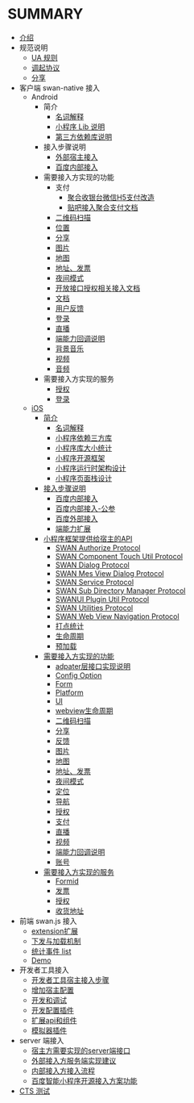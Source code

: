 # SUMMARY
* [介绍](README.md)
* 规范说明
    * [UA 规则](规范说明/UA规则.md)
    * [调起协议](规范说明/调起协议.md)
    * [分享](规范说明/分享.md)
* 客户端 swan-native 接入
    * Android
        * 简介
            <!-- * [分享](客户端swan-native接入/Android/分享.md) -->
            * [名词解释](客户端swan-native接入/Android/名词解释.md)
            * [小程序 Lib 说明](客户端swan-native接入/Android/小程序Lib说明.md)   
            * [第三方依赖库说明](客户端swan-native接入/Android/第三方依赖库说明.md)   
        * 接入步骤说明
            * [外部宿主接入](客户端swan-native接入/Android/接入步骤说明/外部宿主接入.md)        
            * [百度内部接入](客户端swan-native接入/Android/接入步骤说明/百度内部接入.md)
        * 需要接入方实现的功能
            * 支付
                * [聚合收银台微信H5支付改造](客户端swan-native接入/Android/需要接入方实现的功能/支付/聚合收银台微信H5支付改造.md)
                * [贴吧接入聚合支付文档](客户端swan-native接入/Android/需要接入方实现的功能/支付/贴吧接入聚合支付文档.md)
            * [二维码扫描](客户端swan-native接入/Android/需要接入方实现的功能/二维码扫描.md)
            * [位置](客户端swan-native接入/Android/需要接入方实现的功能/位置.md) 
            * [分享](客户端swan-native接入/Android/需要接入方实现的功能/分享.md)
            * [图片](客户端swan-native接入/Android/需要接入方实现的功能/图片.md) 
            * [地图](客户端swan-native接入/Android/需要接入方实现的功能/地图.md)  
            * [地址、发票](客户端swan-native接入/Android/需要接入方实现的功能/地址、发票.md) 
            * [夜间模式](客户端swan-native接入/Android/需要接入方实现的功能/夜间模式.md)  
            * [开放接口授权相关接入文档](客户端swan-native接入/Android/需要接入方实现的功能/开放接口授权相关接入文档.md)
            * [文档](客户端swan-native接入/Android/需要接入方实现的功能/文档.md)  
            * [用户反馈](客户端swan-native接入/Android/需要接入方实现的功能/用户反馈.md)  
            * [登录](客户端swan-native接入/Android/需要接入方实现的功能/登录.md)  
            * [直播](客户端swan-native接入/Android/需要接入方实现的功能/直播.md)  
            * [端能力回调说明](客户端swan-native接入/Android/需要接入方实现的功能/端能力回调说明.md)  
            * [背景音乐](客户端swan-native接入/Android/需要接入方实现的功能/背景音乐.md)  
            * [视频](客户端swan-native接入/Android/需要接入方实现的功能/视频.md)  
            * [音频](客户端swan-native接入/Android/需要接入方实现的功能/音频.md)           
        * 需要接入方实现的服务
            * [授权](客户端swan-native接入/Android/需要接入方实现的服务/授权.md)
            * [登录](客户端swan-native接入/Android/需要接入方实现的服务/登录.md)
    * [iOS](客户端swan-native接入/iOS/README.md)
        * [简介](客户端swan-native接入/iOS/简介/README.md)
            * [名词解释](客户端swan-native接入/iOS/简介/名词解释.md)
            * [小程序依赖三方库](客户端swan-native接入/iOS/简介/小程序依赖三方库.md)
            * [小程序库大小统计](客户端swan-native接入/iOS/简介/小程序库大小统计.md)
            * [小程序开源框架](客户端swan-native接入/iOS/简介/小程序开源框架.md)
            * [小程序运行时架构设计](客户端swan-native接入/iOS/简介/小程序运行时架构设计.md)
            * [小程序页面栈设计](客户端swan-native接入/iOS/简介/小程序页面栈设计.md)
        * [接入步骤说明](客户端swan-native接入/iOS/接入步骤说明/README.md)
            * [百度内部接入](客户端swan-native接入/iOS/接入步骤说明/百度内部接入.md)
            * [百度内部接入-公参](客户端swan-native接入/iOS/接入步骤说明/百度内部接入-公参.md)
            * [百度外部接入](客户端swan-native接入/iOS/接入步骤说明/百度外部接入.md)
            * [端能力扩展](客户端swan-native接入/iOS/接入步骤说明/端能力扩展.md)
        * [小程序框架提供给宿主的API](客户端swan-native接入/iOS/小程序框架提供给宿主的API/README.md)
            * [SWAN Authorize Protocol](客户端swan-native接入/iOS/小程序框架提供给宿主的API/SWANAuthorizeProtocol.md)
            * [SWAN Component Touch Util Protocol](客户端swan-native接入/iOS/小程序框架提供给宿主的API/SWANComponentTouchUtilProtocol.md)
            * [SWAN Dialog Protocol](客户端swan-native接入/iOS/小程序框架提供给宿主的API/SWANDialogProtocol.md)
            * [SWAN Mes View Dialog Protocol](客户端swan-native接入/iOS/小程序框架提供给宿主的API/SWANMesViewDialogProtocol.md)
            * [SWAN Service Protocol](客户端swan-native接入/iOS/小程序框架提供给宿主的API/SWANServiceProtocol.md)
            * [SWAN Sub Directory Manager Protocol](客户端swan-native接入/iOS/小程序框架提供给宿主的API/SWANSubDirectoryManagerProtocol.md)
            * [SWANUI Plugin Util Protocol](客户端swan-native接入/iOS/小程序框架提供给宿主的API/SWANUIPluginUtilProtocol.md)
            * [SWAN Utilities Protocol](客户端swan-native接入/iOS/小程序框架提供给宿主的API/SWANUtilitiesProtocol.md)
            * [SWAN Web View Navigation Protocol](客户端swan-native接入/iOS/小程序框架提供给宿主的API/SWANWebViewNavigationProtocol.md)
            * [打点统计](客户端swan-native接入/iOS/小程序框架提供给宿主的API/打点统计.md)
            * [生命周期](客户端swan-native接入/iOS/小程序框架提供给宿主的API/生命周期.md)
            * [预加载](客户端swan-native接入/iOS/小程序框架提供给宿主的API/预加载.md)
        * [需要接入方实现的功能](客户端swan-native接入/iOS/需要接入方实现的功能/README.md)
            * [adpater层接口实现说明](客户端swan-native接入/iOS/需要接入方实现的功能/adpater层接口实现说明.md)
            * [Config Option](客户端swan-native接入/iOS/需要接入方实现的功能/ConfigOption.md)
            * [Form](客户端swan-native接入/iOS/需要接入方实现的功能/Form.md)
            * [Platform](客户端swan-native接入/iOS/需要接入方实现的功能/Platform.md)
            * [UI](客户端swan-native接入/iOS/需要接入方实现的功能/UI.md)
            * [webview生命周期](客户端swan-native接入/iOS/需要接入方实现的功能/webview生命周期.md)
            * [二维码扫描](客户端swan-native接入/iOS/需要接入方实现的功能/二维码扫描.md)
            * [分享](客户端swan-native接入/iOS/需要接入方实现的功能/分享.md)
            * [反馈](客户端swan-native接入/iOS/需要接入方实现的功能/反馈.md)
            * [图片](客户端swan-native接入/iOS/需要接入方实现的功能/图片.md)
            * [地图](客户端swan-native接入/iOS/需要接入方实现的功能/地图.md)
            * [地址、发票](客户端swan-native接入/iOS/需要接入方实现的功能/地址、发票.md)
            * [夜间模式](客户端swan-native接入/iOS/需要接入方实现的功能/夜间模式.md)
            * [定位](客户端swan-native接入/iOS/需要接入方实现的功能/定位.md)
            * [导航](客户端swan-native接入/iOS/需要接入方实现的功能/导航.md)
            * [授权](客户端swan-native接入/iOS/需要接入方实现的功能/授权.md)
            * [支付](客户端swan-native接入/iOS/需要接入方实现的功能/支付.md)
            * [直播](客户端swan-native接入/iOS/需要接入方实现的功能/直播.md)
            * [视频](客户端swan-native接入/iOS/需要接入方实现的功能/视频.md)
            * [端能力回调说明](客户端swan-native接入/iOS/需要接入方实现的功能/端能力回调说明.md)
            * [账号](客户端swan-native接入/iOS/需要接入方实现的功能/账号.md)
        * [需要接入方实现的服务](客户端swan-native接入/iOS/需要接入方实现的服务/README.md)
            * [Formid](客户端swan-native接入/iOS/需要接入方实现的服务/formid.md)
            * [发票](客户端swan-native接入/iOS/需要接入方实现的服务/发票.md)
            * [授权](客户端swan-native接入/iOS/需要接入方实现的服务/授权.md)
            * [收货地址](客户端swan-native接入/iOS/需要接入方实现的服务/收货地址.md)
* 前端 swan.js 接入
    * [extension扩展](前端swan.js接入/如何进行扩展.md)
    * [下发与加载机制](前端swan.js接入/下发与加载机制.md)
    * [统计事件 list](前端swan.js接入/统计事件list.md)
    * [Demo](前端swan.js接入/Demo.md)
* 开发者工具接入
    * [开发者工具宿主接入步骤](开发者工具相关/README.md)
    * [增加宿主配置](开发者工具相关/增加宿主配置.md)
    * [开发和调试](开发者工具相关/开发和调试.md)
    * [开发配置插件](开发者工具相关/开发配置插件.md)
    * [扩展api和组件](开发者工具相关/扩展api和组件.md)
    * [模拟器插件](开发者工具相关/模拟器插件.md)
* server 端接入
    * [宿主方需要实现的server端接口](server端接入/README.md)
    * [外部接入方服务端实现建议](server端接入/advices_for_implement.md)
    * [内部接入方接入流程](server端接入/steps_to_register.md)
    * [百度智能小程序开源接入方案功能](server端接入/百度智能小程序开源接入方案.md)
* [CTS 测试](CTS测试/README.md)


 
